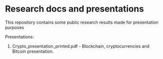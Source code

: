 # Research docs and presentations

This repository contains some public research results made for presentation purposes

Presentations:
1.   Crypto_presentation_printed.pdf - Blockchain, cryptocurrencies and Bitcoin presentation.